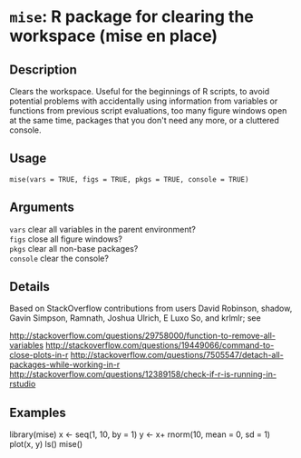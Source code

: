 # `mise`: R package for clearing the workspace (mise en place)

## Description

Clears the workspace. Useful for the beginnings of R scripts, to avoid potential problems with accidentally using information from variables or functions from previous script evaluations, too many figure windows open at the same time, packages that you don't need any more, or a cluttered console.

## Usage

`mise(vars = TRUE, figs = TRUE, pkgs = TRUE, console = TRUE)`

## Arguments

`vars`	clear all variables in the parent environment?  
`figs`	close all figure windows?  
`pkgs`	clear all non-base packages?  
`console`	clear the console?  

## Details

Based on StackOverflow contributions from users David Robinson, shadow, Gavin Simpson, Ramnath, Joshua Ulrich, E Luxo So, and krlmlr; see  

http://stackoverflow.com/questions/29758000/function-to-remove-all-variables   http://stackoverflow.com/questions/19449066/command-to-close-plots-in-r   http://stackoverflow.com/questions/7505547/detach-all-packages-while-working-in-r   http://stackoverflow.com/questions/12389158/check-if-r-is-running-in-rstudio  

## Examples

library(mise)
x <- seq(1, 10, by = 1)
y <- x+ rnorm(10, mean = 0, sd = 1)
plot(x, y)
ls()
mise()
